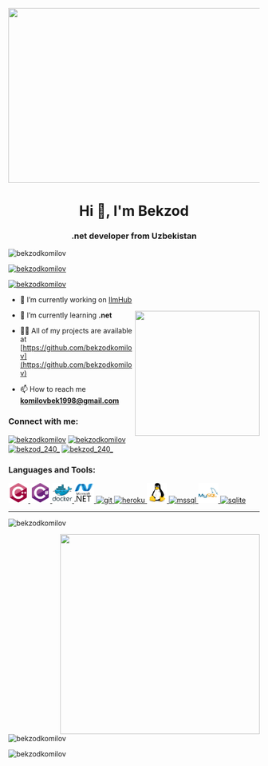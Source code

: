 <p align="center" ><img align="center"src="https://trynetsolutions.com/TS/software.gif" width="550" height="350">

<h1 align="center"> Hi 👋, I'm Bekzod</h1>

<h3 align="center">.net developer from Uzbekistan</h3>

<p align="left"> <img src="https://komarev.com/ghpvc/?username=bekzodkomilov&label=Profile%20views&color=0e75b6&style=flat" alt="bekzodkomilov" /> </p>

<p align="left"> <a href="https://github.com/ryo-ma/github-profile-trophy"><img src="https://github-profile-trophy.vercel.app/?username=bekzodkomilov" alt="bekzodkomilov" /></a> </p>

<p align="left"> <a href="https://twitter.com/bekzodkomilov" target="blank"><img src="https://img.shields.io/twitter/follow/bekzodkomilov?logo=twitter&style=for-the-badge" alt="bekzodkomilov" /></a> </p>


- 🔭 I’m currently working on [IlmHub](http://oj.ilmhub.uz/)

  <p><img align="right"src="https://i.pinimg.com/originals/68/45/e3/6845e3e3b96d3ccb85dcbb9880351074.gif" width="250" height="250" </img></p>
- 🌱 I’m currently learning **.net**

- 👨‍💻 All of my projects are available at [https://github.com/bekzodkomilov](https://github.com/bekzodkomilov)

- 📫 How to reach me **komilovbek1998@gmail.com**
   


<h3 align="left">Connect with me:</h3>
<p align="left">
<a href="https://dev.to/bekzodkomilov" target="blank"><img align="center" src="https://raw.githubusercontent.com/rahuldkjain/github-profile-readme-generator/master/src/images/icons/Social/devto.svg" alt="bekzodkomilov" height="30" width="40" /></a>
<a href="https://twitter.com/bekzodkomilov" target="blank"><img align="center" src="https://raw.githubusercontent.com/rahuldkjain/github-profile-readme-generator/master/src/images/icons/Social/twitter.svg" alt="bekzodkomilov" height="30" width="40" /></a>
<a href="https://fb.com/bekzod_240_" target="blank"><img align="center" src="https://raw.githubusercontent.com/rahuldkjain/github-profile-readme-generator/master/src/images/icons/Social/facebook.svg" alt="bekzod_240_" height="30" width="40" /></a>
<a href="https://instagram.com/bekzod_240_" target="blank"><img align="center" src="https://raw.githubusercontent.com/rahuldkjain/github-profile-readme-generator/master/src/images/icons/Social/instagram.svg" alt="bekzod_240_" height="30" width="40" /></a>
</p>


<h3 align="left">Languages and Tools:</h3>
<p align="left"> <a href="https://www.w3schools.com/cpp/" target="_blank" rel="noreferrer"> <img src="https://raw.githubusercontent.com/devicons/devicon/master/icons/cplusplus/cplusplus-original.svg" alt="cplusplus" width="40" height="40"/> </a> <a href="https://www.w3schools.com/cs/" target="_blank" rel="noreferrer"> <img src="https://raw.githubusercontent.com/devicons/devicon/master/icons/csharp/csharp-original.svg" alt="csharp" width="40" height="40"/> </a> <a href="https://www.docker.com/" target="_blank" rel="noreferrer"> <img src="https://raw.githubusercontent.com/devicons/devicon/master/icons/docker/docker-original-wordmark.svg" alt="docker" width="40" height="40"/> </a> <a href="https://dotnet.microsoft.com/" target="_blank" rel="noreferrer"> <img src="https://raw.githubusercontent.com/devicons/devicon/master/icons/dot-net/dot-net-original-wordmark.svg" alt="dotnet" width="40" height="40"/> </a> <a href="https://git-scm.com/" target="_blank" rel="noreferrer"> <img src="https://www.vectorlogo.zone/logos/git-scm/git-scm-icon.svg" alt="git" width="40" height="40"/> </a> <a href="https://heroku.com" target="_blank" rel="noreferrer"> <img src="https://www.vectorlogo.zone/logos/heroku/heroku-icon.svg" alt="heroku" width="40" height="40"/> </a> <a href="https://www.linux.org/" target="_blank" rel="noreferrer"> <img src="https://raw.githubusercontent.com/devicons/devicon/master/icons/linux/linux-original.svg" alt="linux" width="40" height="40"/> </a> <a href="https://www.microsoft.com/en-us/sql-server" target="_blank" rel="noreferrer"> <img src="https://www.svgrepo.com/show/303229/microsoft-sql-server-logo.svg" alt="mssql" width="40" height="40"/> </a> <a href="https://www.mysql.com/" target="_blank" rel="noreferrer"> <img src="https://raw.githubusercontent.com/devicons/devicon/master/icons/mysql/mysql-original-wordmark.svg" alt="mysql" width="40" height="40"/> </a> <a href="https://www.sqlite.org/" target="_blank" rel="noreferrer"> <img src="https://www.vectorlogo.zone/logos/sqlite/sqlite-icon.svg" alt="sqlite" width="40" height="40"/> </a> </p>

<hr>

<p> <img src="https://github-readme-stats.vercel.app/api/top-langs?username=bekzodkomilov&show_icons=true&locale=en&layout=compact" alt="bekzodkomilov" /></p>
<p><img align="right"src="https://intellipaat.com/blog/wp-content/uploads/2015/07/Big-Data.gif" width="400" height="400" </img></p>
<p><img src="https://github-readme-stats.vercel.app/api?username=bekzodkomilov&show_icons=true&locale=en" alt="bekzodkomilov" /></br></p>

<p><img align="left" src="https://github-readme-streak-stats.herokuapp.com/?user=bekzodkomilov&" alt="bekzodkomilov" /></br></p>

